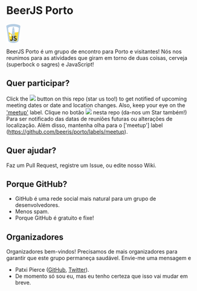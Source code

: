 # BeerJS Porto

<img src="./assets/beerjs-porto.png?raw=true" height="50" align="center" alt="Edited original logo from the beerjs assets.">

BeerJS Porto é um grupo de encontro para Porto e visitantes! Nós nos reunimos para as atividades que giram em torno de duas coisas, cerveja (superbock o sagres) e JavaScript!

## Quer participar?

Click the <img src="http://beerjs.github.io/sf/assets/watch.png" height="18"> button on this repo (star us too!) to get notified of upcoming meeting dates or date and location changes.  Also, keep your eye on the ['meetup'](https://github.com/beerjs/porto/labels/meetup) label.
Clique no botão <img src = "http://beerjs.github.io/sf/assets/watch.png" height = "18"> nesta repo (da-nos um Star também!) Para ser notificado das datas de reuniões futuras ou alterações de localização. Além disso, mantenha olha para o ['meetup'] label (https://github.com/beerjs/porto/labels/meetup).

## Quer ajudar?

Faz um Pull Request, registre um Issue, ou edite nosso Wiki.

## Porque GitHub?

* GitHub é uma rede social mais natural para um grupo de desenvolvedores.
* Menos spam.
* Porque GitHub é gratuito e fixe!

## Organizadores

Organizadores bem-vindos! Precisamos de mais organizadores para garantir que este grupo permaneça saudável. Envie-me uma mensagem e

* Patxi Pierce ([GitHub](https://github.com/pachanka), [Twitter](https://twitter.com/patxipierce)).
* De momento só sou eu, mas eu tenho certeza que isso vai mudar em breve.